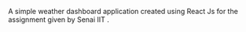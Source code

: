 A simple weather dashboard application created using React Js for the assignment given by Senai IIT .
